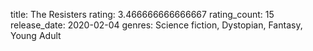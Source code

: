 title: The Resisters
rating: 3.466666666666667
rating_count: 15
release_date: 2020-02-04
genres: Science fiction, Dystopian, Fantasy, Young Adult